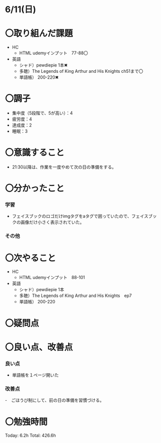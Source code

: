 # 6/11(日)

# 〇取り組んだ課題

- HC
    - HTML udemyインプット　77-88〇
- 英語
    - シャド）pewdiepie 1本✖
    - 多聴）The Legends of King Arthur and His Knights ch51まで〇
    - 単語帳） 200-220✖
    

# 〇調子

- 集中度（5段階で、5が高い）：4
- 疲労度：4
- 達成度：2
- 睡眠：3

# 〇意識すること

- 21:30以降は、作業を一度やめて次の日の準備をする。

# 〇分かったこと

### 学習

- フェイスブックのロゴだけimgタグをaタグで囲っていたので、フェイスブックの画像だけ小さく表示されていた。

### その他



# 〇次やること

- HC
    - HTML udemyインプット　88-101
- 英語
    - シャド）pewdiepie 1本
    - 多聴）The Legends of King Arthur and His Knights　ep7
    - 単語帳） 200-220

# 〇疑問点


# 〇良い点、改善点

### 良い点

- 単語帳を１ページ開いた

### 改善点

-　ごほうび制にして、前の日の準備を習慣づける。

# 〇勉強時間

Today: 6.2h Total: 426.6h
